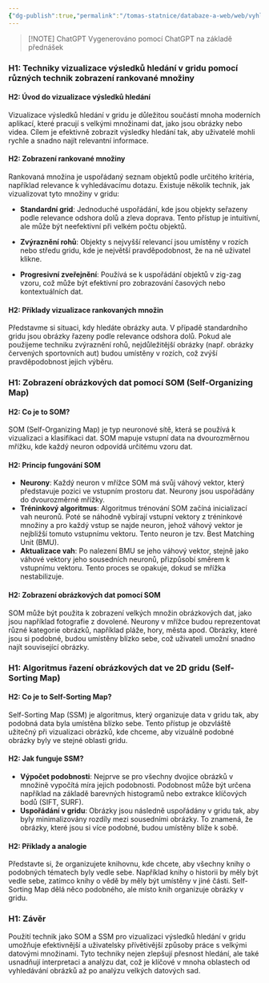 ```yaml
---
{"dg-publish":true,"permalink":"/tomas-statnice/databaze-a-web/web/vyhledavani-na-webu-a-v-multimedialnich-databazich/self-sorting-map-som/","tags":["tomas","databaze_a_web","web"],"noteIcon":""}
---
```


> [!NOTE] ChatGPT
> Vygenerováno pomocí ChatGPT na základě přednášek

### H1: Techniky vizualizace výsledků hledání v gridu pomocí různých technik zobrazení rankované množiny

#### H2: Úvod do vizualizace výsledků hledání

Vizualizace výsledků hledání v gridu je důležitou součástí mnoha moderních aplikací, které pracují s velkými množinami dat, jako jsou obrázky nebo videa. Cílem je efektivně zobrazit výsledky hledání tak, aby uživatelé mohli rychle a snadno najít relevantní informace.

#### H2: Zobrazení rankované množiny

Rankovaná množina je uspořádaný seznam objektů podle určitého kritéria, například relevance k vyhledávacímu dotazu. Existuje několik technik, jak vizualizovat tyto množiny v gridu:

- **Standardní grid**: Jednoduché uspořádání, kde jsou objekty seřazeny podle relevance odshora dolů a zleva doprava. Tento přístup je intuitivní, ale může být neefektivní při velkém počtu objektů.

- **Zvýraznění rohů**: Objekty s nejvyšší relevancí jsou umístěny v rozích nebo středu gridu, kde je největší pravděpodobnost, že na ně uživatel klikne. 

- **Progresivní zveřejnění**: Používá se k uspořádání objektů v zig-zag vzoru, což může být efektivní pro zobrazování časových nebo kontextuálních dat.

#### H2: Příklady vizualizace rankovaných množin

Představme si situaci, kdy hledáte obrázky auta. V případě standardního gridu jsou obrázky řazeny podle relevance odshora dolů. Pokud ale použijeme techniku zvýraznění rohů, nejdůležitější obrázky (např. obrázky červených sportovních aut) budou umístěny v rozích, což zvýší pravděpodobnost jejich výběru.

### H1: Zobrazení obrázkových dat pomocí SOM (Self-Organizing Map)

#### H2: Co je to SOM?

SOM (Self-Organizing Map) je typ neuronové sítě, která se používá k vizualizaci a klasifikaci dat. SOM mapuje vstupní data na dvourozměrnou mřížku, kde každý neuron odpovídá určitému vzoru dat. 

#### H2: Princip fungování SOM

- **Neurony**: Každý neuron v mřížce SOM má svůj váhový vektor, který představuje pozici ve vstupním prostoru dat. Neurony jsou uspořádány do dvourozměrné mřížky.
- **Tréninkový algoritmus**: Algoritmus trénování SOM začíná inicializací vah neuronů. Poté se náhodně vybírají vstupní vektory z tréninkové množiny a pro každý vstup se najde neuron, jehož váhový vektor je nejbližší tomuto vstupnímu vektoru. Tento neuron je tzv. Best Matching Unit (BMU).
- **Aktualizace vah**: Po nalezení BMU se jeho váhový vektor, stejně jako váhové vektory jeho sousedních neuronů, přizpůsobí směrem k vstupnímu vektoru. Tento proces se opakuje, dokud se mřížka nestabilizuje.

#### H2: Zobrazení obrázkových dat pomocí SOM

SOM může být použita k zobrazení velkých množin obrázkových dat, jako jsou například fotografie z dovolené. Neurony v mřížce budou reprezentovat různé kategorie obrázků, například pláže, hory, města apod. Obrázky, které jsou si podobné, budou umístěny blízko sebe, což uživateli umožní snadno najít související obrázky.

### H1: Algoritmus řazení obrázkových dat ve 2D gridu (Self-Sorting Map)

#### H2: Co je to Self-Sorting Map?

Self-Sorting Map (SSM) je algoritmus, který organizuje data v gridu tak, aby podobná data byla umístěna blízko sebe. Tento přístup je obzvláště užitečný při vizualizaci obrázků, kde chceme, aby vizuálně podobné obrázky byly ve stejné oblasti gridu.

#### H2: Jak funguje SSM?

- **Výpočet podobnosti**: Nejprve se pro všechny dvojice obrázků v množině vypočítá míra jejich podobnosti. Podobnost může být určena například na základě barevných histogramů nebo extrakce klíčových bodů (SIFT, SURF).
- **Uspořádání v gridu**: Obrázky jsou následně uspořádány v gridu tak, aby byly minimalizovány rozdíly mezi sousedními obrázky. To znamená, že obrázky, které jsou si více podobné, budou umístěny blíže k sobě.

#### H2: Příklady a analogie

Představte si, že organizujete knihovnu, kde chcete, aby všechny knihy o podobných tématech byly vedle sebe. Například knihy o historii by měly být vedle sebe, zatímco knihy o vědě by měly být umístěny v jiné části. Self-Sorting Map dělá něco podobného, ale místo knih organizuje obrázky v gridu.

### H1: Závěr

Použití technik jako SOM a SSM pro vizualizaci výsledků hledání v gridu umožňuje efektivnější a uživatelsky přívětivější způsoby práce s velkými datovými množinami. Tyto techniky nejen zlepšují přesnost hledání, ale také usnadňují interpretaci a analýzu dat, což je klíčové v mnoha oblastech od vyhledávání obrázků až po analýzu velkých datových sad.

